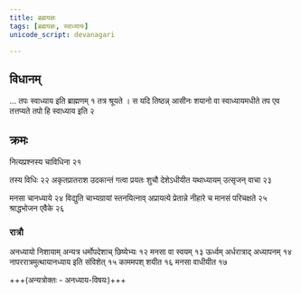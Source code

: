 ```yaml
---
title: ब्रह्मयज्ञः
tags: [ब्रह्मयज्ञः, स्वाध्यायः]
unicode_script: devanagari

---
```


## विधानम्
… तपः स्वाध्याय इति ब्राह्मणम् १ तत्र श्रूयते । स यदि तिष्ठन्न् आसीनः शयानो वा स्वाध्यायमधीते तप एव तत्तप्यते तपो हि स्वाध्याय इति २ 

## क्रमः
नित्यप्रश्नस्य चाविधिना २१

तस्य विधिः २२ अकृतप्रातराश उदकान्तं गत्वा प्रयतः शुचौ देशेऽधीयीत यथाध्यायम् उत्सृजन् वाचा २३ 

मनसा चानध्याये २४ विद्युति चाभ्यग्रायां स्तनयित्नाव् अप्रायत्ये प्रेतान्ने नीहारे च मानसं परिचक्षते २५ श्राद्धभोजन एवैके २६ 

### रात्रौ
अनध्यायो निशायाम् अन्यत्र धर्मोपदेशाच् छिष्येभ्यः १२ मनसा वा स्वयम् १३ ऊर्ध्वम् अर्धरात्राद् अध्यापनम् १४ नापररात्रमुत्थायानध्याय इति संविशेत् १५ काममपश् शयीत १६ मनसा वाधीयीत १७

+++(अन्यत्रोक्तः - अनध्याय-विषयः)+++